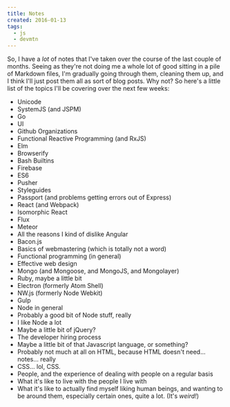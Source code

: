 ```yaml
---
title: Notes
created: 2016-01-13
tags:
  - js
  - devmtn
---
```


So, I have a _lot_ of notes that I've taken over the course of the last couple of months. Seeing as they're not doing me a whole lot of good sitting in a pile of Markdown files, I'm gradually going through them, cleaning them up, and I think I'll just post them all as sort of blog posts. Why not? So here's a little list of the topics I'll be covering over the next few weeks:

* Unicode
* SystemJS (and JSPM)
* Go
* UI
* Github Organizations
* Functional Reactive Programming (and RxJS)
* Elm
* Browserify
* Bash Builtins
* Firebase
* ES6
* Pusher
* Styleguides
* Passport (and problems getting errors out of Express)
* React (and Webpack)
* Isomorphic React
* Flux
* Meteor
* All the reasons I kind of dislike Angular
* Bacon.js
* Basics of webmastering (which is totally not a word)
* Functional programming (in general)
* Effective web design
* Mongo (and Mongoose, and MongoJS, and Mongolayer)
* Ruby, maybe a little bit
* Electron (formerly Atom Shell)
* NW.js (formerly Node Webkit)
* Gulp
* Node in general
* Probably a good bit of Node stuff, really
* I like Node a lot
* Maybe a little bit of jQuery?
* The developer hiring process
* Maybe a little bit of that Javascript language, or something?
* Probably not much at all on HTML, because HTML doesn't need... notes... really
* CSS... lol, CSS.
* People, and the experience of dealing with people on a regular basis
* What it's like to live with the people I live with
* What it's like to actually find myself liking human beings, and wanting to be around them, especially certain ones, quite a lot. (It's _weird!_)
